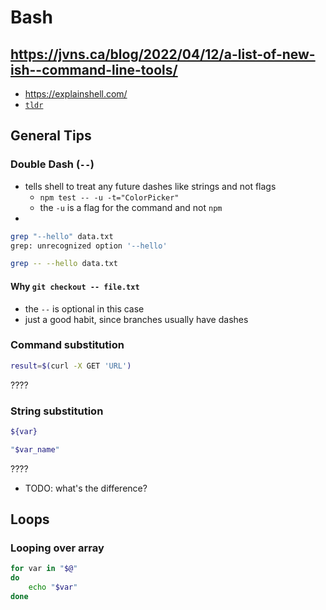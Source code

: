 # Bash

## https://jvns.ca/blog/2022/04/12/a-list-of-new-ish--command-line-tools/

-   https://explainshell.com/
-   [`tldr`](https://tldr.sh/)



## General Tips

### Double Dash (`--`)

-   tells shell to treat any future dashes like strings and not flags
    -   `npm test -- -u -t="ColorPicker"`
    -   the `-u` is a flag for the command and not `npm`
-

```bash
grep "--hello" data.txt
grep: unrecognized option '--hello'
```

```bash
grep -- --hello data.txt
```

#### Why `git checkout -- file.txt`

-   the `--` is optional in this case
-   just a good habit, since branches usually have dashes

### Command substitution

```bash
result=$(curl -X GET 'URL')
```

????

### String substitution

```bash
${var}

"$var_name"
```

????

-   TODO: what's the difference?



## Loops

### Looping over array

```bash
for var in "$@"
do
    echo "$var"
done
```
